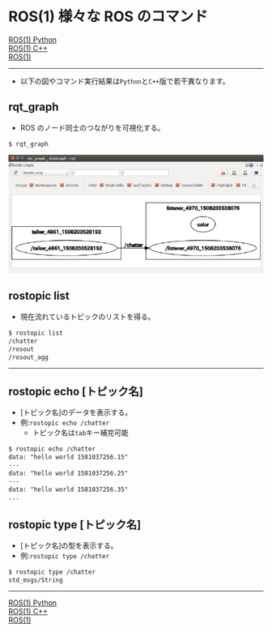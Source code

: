 # ROS(1) 様々な ROS のコマンド

[ROS(1) Python](./basics_01_py.md)  
[ROS(1) C++](./basics_01_cpp.md)  
[ROS(1)](./basics_01.md)  

---

- 以下の図やコマンド実行結果は`Python`と`C++`版で若干異なります。

## rqt_graph

- ROS のノード同士のつながりを可視化する。

```shell
$ rqt_graph
```

![rqt-min.png](./basics_01/rqt-min.png)

## rostopic list

- 現在流れているトピックのリストを得る。

```shell
$ rostopic list
/chatter
/rosout
/rosout_agg
```

---

## rostopic echo [トピック名]

- [トピック名]のデータを表示する。
- 例:`rostopic echo /chatter`
  - トピック名は`tab`キー補完可能

```shell
$ rostopic echo /chatter
data: "hello world 1581037256.15"
---
data: "hello world 1581037256.25"
---
data: "hello world 1581037256.35"
...
```

## rostopic type [トピック名]

- [トピック名]の型を表示する。
- 例:`rostopic type /chatter`

```shell
$ rostopic type /chatter
std_msgs/String
```

---

[ROS(1) Python](./basics_01_py.md)  
[ROS(1) C++](./basics_01_cpp.md)  
[ROS(1)](./basics_01.md)  
